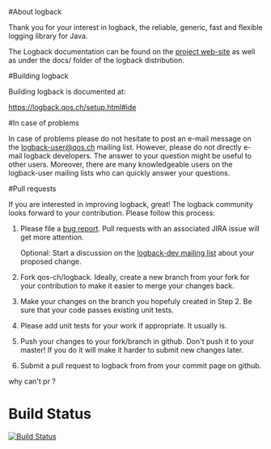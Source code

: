 
#About logback

Thank you for your interest in logback, the reliable, generic, fast
and flexible logging library for Java.

The Logback documentation can be found on the [project
web-site](https://logback.qos.ch/documentation.html) as well as under
the docs/ folder of the logback distribution.

#Building logback

Building logback is documented at:

  https://logback.qos.ch/setup.html#ide

#In case of problems

In case of problems please do not hesitate to post an e-mail message
on the logback-user@qos.ch mailing list.  However, please do not
directly e-mail logback developers. The answer to your question might
be useful to other users. Moreover, there are many knowledgeable users
on the logback-user mailing lists who can quickly answer your
questions.


#Pull requests

If you are interested in improving logback, great! The logback community
looks forward to your contribution. Please follow this process:

1. Please file a [bug
   report](https://logback.qos.ch/bugreport.html). Pull requests with
   an associated JIRA issue will get more attention.

   Optional: Start a discussion on the [logback-dev mailing
   list](https://logback.qos.ch/mailinglist.html) about your proposed
   change.

2. Fork qos-ch/logback. Ideally, create a new branch from your fork for
   your contribution to make it easier to merge your changes back.

3. Make your changes on the branch you hopefuly created in Step 2. Be
   sure that your code passes existing unit tests.

4. Please add unit tests for your work if appropriate. It usually is.

5. Push your changes to your fork/branch in github. Don't push it to
   your master! If you do it will make it harder to submit new changes
   later.

6. Submit a pull request to logback from from your commit page on
   github.

why can't pr ?
# Build Status
[![Build Status](https://travis-ci.org/qos-ch/slf4j.png)](https://travis-ci.org/qos-ch/slf4j)
